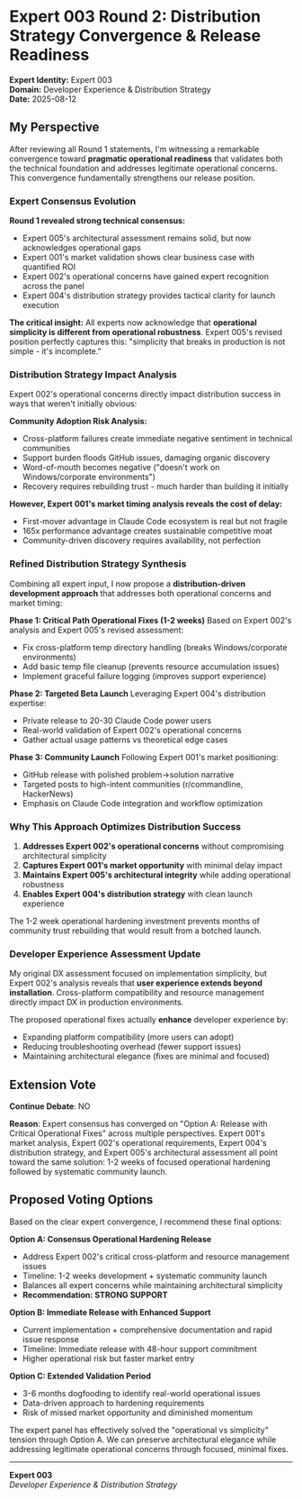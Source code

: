 # Expert 003 Round 2: Distribution Strategy Convergence & Release Readiness

**Expert Identity:** Expert 003  
**Domain:** Developer Experience & Distribution Strategy  
**Date:** 2025-08-12

## My Perspective

After reviewing all Round 1 statements, I'm witnessing a remarkable convergence toward **pragmatic operational readiness** that validates both the technical foundation and addresses legitimate operational concerns. This convergence fundamentally strengthens our release position.

### Expert Consensus Evolution

**Round 1 revealed strong technical consensus:**
- Expert 005's architectural assessment remains solid, but now acknowledges operational gaps
- Expert 001's market validation shows clear business case with quantified ROI
- Expert 002's operational concerns have gained expert recognition across the panel
- Expert 004's distribution strategy provides tactical clarity for launch execution

**The critical insight:** All experts now acknowledge that **operational simplicity is different from operational robustness**. Expert 005's revised position perfectly captures this: "simplicity that breaks in production is not simple - it's incomplete."

### Distribution Strategy Impact Analysis

Expert 002's operational concerns directly impact distribution success in ways that weren't initially obvious:

**Community Adoption Risk Analysis:**
- Cross-platform failures create immediate negative sentiment in technical communities
- Support burden floods GitHub issues, damaging organic discovery
- Word-of-mouth becomes negative ("doesn't work on Windows/corporate environments")
- Recovery requires rebuilding trust - much harder than building it initially

**However, Expert 001's market timing analysis reveals the cost of delay:**
- First-mover advantage in Claude Code ecosystem is real but not fragile
- 165x performance advantage creates sustainable competitive moat
- Community-driven discovery requires availability, not perfection

### Refined Distribution Strategy Synthesis

Combining all expert input, I now propose a **distribution-driven development approach** that addresses both operational concerns and market timing:

**Phase 1: Critical Path Operational Fixes (1-2 weeks)**
Based on Expert 002's analysis and Expert 005's revised assessment:
- Fix cross-platform temp directory handling (breaks Windows/corporate environments)
- Add basic temp file cleanup (prevents resource accumulation issues)
- Implement graceful failure logging (improves support experience)

**Phase 2: Targeted Beta Launch**
Leveraging Expert 004's distribution expertise:
- Private release to 20-30 Claude Code power users
- Real-world validation of Expert 002's operational concerns
- Gather actual usage patterns vs theoretical edge cases

**Phase 3: Community Launch**
Following Expert 001's market positioning:
- GitHub release with polished problem→solution narrative
- Targeted posts to high-intent communities (r/commandline, HackerNews)
- Emphasis on Claude Code integration and workflow optimization

### Why This Approach Optimizes Distribution Success

1. **Addresses Expert 002's operational concerns** without compromising architectural simplicity
2. **Captures Expert 001's market opportunity** with minimal delay impact
3. **Maintains Expert 005's architectural integrity** while adding operational robustness
4. **Enables Expert 004's distribution strategy** with clean launch experience

The 1-2 week operational hardening investment prevents months of community trust rebuilding that would result from a botched launch.

### Developer Experience Assessment Update

My original DX assessment focused on implementation simplicity, but Expert 002's analysis reveals that **user experience extends beyond installation**. Cross-platform compatibility and resource management directly impact DX in production environments.

The proposed operational fixes actually **enhance** developer experience by:
- Expanding platform compatibility (more users can adopt)
- Reducing troubleshooting overhead (fewer support issues)
- Maintaining architectural elegance (fixes are minimal and focused)

## Extension Vote

**Continue Debate**: NO

**Reason**: Expert consensus has converged on "Option A: Release with Critical Operational Fixes" across multiple perspectives. Expert 001's market analysis, Expert 002's operational requirements, Expert 004's distribution strategy, and Expert 005's architectural assessment all point toward the same solution: 1-2 weeks of focused operational hardening followed by systematic community launch.

## Proposed Voting Options

Based on the clear expert convergence, I recommend these final options:

**Option A: Consensus Operational Hardening Release**
- Address Expert 002's critical cross-platform and resource management issues
- Timeline: 1-2 weeks development + systematic community launch
- Balances all expert concerns while maintaining architectural simplicity
- **Recommendation: STRONG SUPPORT**

**Option B: Immediate Release with Enhanced Support**
- Current implementation + comprehensive documentation and rapid issue response
- Timeline: Immediate release with 48-hour support commitment
- Higher operational risk but faster market entry

**Option C: Extended Validation Period**
- 3-6 months dogfooding to identify real-world operational issues
- Data-driven approach to hardening requirements
- Risk of missed market opportunity and diminished momentum

The expert panel has effectively solved the "operational vs simplicity" tension through Option A. We can preserve architectural elegance while addressing legitimate operational concerns through focused, minimal fixes.

---

**Expert 003**  
*Developer Experience & Distribution Strategy*